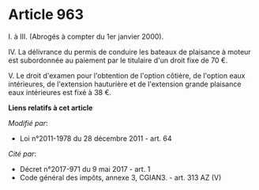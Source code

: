 # Article 963

I. à III. (Abrogés à compter du 1er janvier 2000).

IV. La délivrance du permis de conduire les bateaux de plaisance à moteur est subordonnée au paiement par le titulaire d'un
droit fixe de 70 €.

V. Le droit d'examen pour l'obtention de l'option côtière, de l'option eaux intérieures, de l'extension hauturière et de
l'extension grande plaisance eaux intérieures est fixé à 38 €.

**Liens relatifs à cet article**

_Modifié par_:

  - Loi n°2011-1978 du 28 décembre 2011 - art. 64

_Cité par_:

  - Décret n°2017-971 du 9 mai 2017 - art. 1
  - Code général des impôts, annexe 3, CGIAN3. - art. 313 AZ (V)
